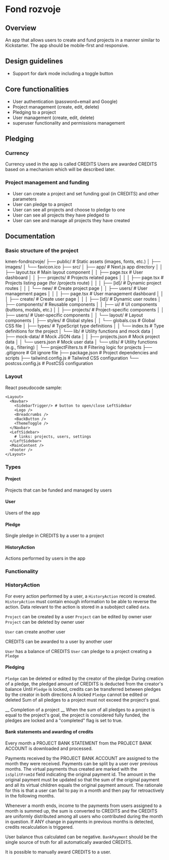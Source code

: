 

# Fond rozvoje

## Overview
An app that allows users to create and fund projects in a manner similar to Kickstarter.
The app should be mobile-first and responsive.

## Design guidelines
- Support for dark mode including a toggle button

## Core functionalities
- User authentication (password+email and Google)
- Project management (create, edit, delete)
- Pledging to a project
- User management (create, edit, delete)
- superuser functionality and permissions management

## Pledging
### Currency
Currency used in the app is called CREDITS
Users are awarded CREDITS based on a mechanism which will be described later.

### Project management and funding
- User can create a project and set funding goal (in CREDITS) and other parameters
- User can pledge to a project
- User can see all projects and choose to pledge to one
- User can see all projects they have pledged to
- User can see and manage all projects they have created


## Documentation

### Basic structure of the project

kmen-fondrozvoje/
├── public/                     # Static assets (images, fonts, etc.)
│   ├── images/
│   └── favicon.ico
├── src/
│   ├── app/                    # Next.js app directory
│   │   ├── layout.tsx          # Main layout component
│   │   ├── page.tsx            # User dashboard
│   │   ├── projects/           # Projects related pages
│   │   │   ├── page.tsx        # Projects listing page (for /projects route)
│   │   │   ├── [id]/           # Dynamic project routes
│   │   │   └── new/            # Create project page
│   │   ├── users/              # User management pages
│   │   │   ├── page.tsx        # User management dashboard
│   │   │   ├── create/         # Create user page
│   │   │   ├── [id]/           # Dynamic user routes
│   ├── components/             # Reusable components
│   │   ├── ui/                 # UI components (buttons, modals, etc.)
│   │   ├── projects/           # Project-specific components
│   │   ├── users/              # User-specific components
│   │   └── layout/             # Layout components
│   ├── styles/                 # Global styles
│   │   └── globals.css         # Global CSS file
│   ├── types/                  # TypeScript type definitions
│   │   └── index.ts            # Type definitions for the project
│   └── lib/                    # Utility functions and mock data
│       ├── mock-data/          # Mock JSON data
│       │   ├── projects.json    # Mock project data
│       │   └── users.json       # Mock user data
│       └── utils/              # Utility functions (e.g., filtering)
│           └── projectFilters.ts # Filtering logic for projects
├── .gitignore                  # Git ignore file
├── package.json                # Project dependencies and scripts
├── tailwind.config.js          # Tailwind CSS configuration
└── postcss.config.js           # PostCSS configuration


### Layout


React pseudocode sample:
```
<Layout>
  <Navbar>
    <SidebarTrigger/> # button to open/close LeftSidebar
    <Logo />
    <Breadcrumbs />
    <BackButton />
    <ThemeToggle />
  </Navbar>
  <LeftSidebar>
    # links: projects, users, settings
  </LeftSidebar>
  <MainContent />
  <Footer />
</Layout>
```



### Types

#### Project
Projects that can be funded and managed by users

#### User
Users of the app

#### Pledge
Single pledge in CREDITS by a user to a project

#### HistoryAction
Actions performed by users in the app


### Functionality

### HistoryAction 
For every action performed by a user, a `HistoryAction` record is created.
`HistoryAction` must contain enough information to be able to reverse the action.
Data relevant to the action is stored in a subobject called `data`.

`Project` can be created by a user
`Project` can be edited by owner user
`Project` can be deleted by owner user

`User` can create another user

CREDITS can be awarded to a user by another user

`User` has a balance of CREDITS
`User` can pledge to a project creating a `Pledge`

#### Pledging
`Pledge` can be deleted or edited by the creator of the pledge
During creation of a pledge, the pledged amount of CREDITS is deducted from the creator's balance
Until `Pledge` is locked, credits can be transferred between pledges by the creator in both directions
A locked `Pledge` cannot be edited or deleted
Sum of all pledges to a project must not exceed the project's goal.

__ Completion of a project __
When the sum of all pledges to a project is equal to the project's goal, the project is considered fully funded, the pledges are locked and a "completed" flag is set to true.

#### Bank statements and awarding of credits
Every month a PROJECT BANK STATEMENT from the PROJECT BANK ACCOUNT is downloaded and processed.

Payments received by the PROJECT BANK ACCOUNT are assigned to the month they were received.
Payments can be split by a user over previous months. The virtual payments thus created are marked with the `isSplitFromId` field indicating the original payment id. The amount in the original payment must be updated so that the sum of the original payment and all its virtual children equals the original payment amount.
The rationale for this is that a user can fail to pay in a month and then pay for retroactively in the following months.

Whenever a month ends, income to the payments from users assigned to a month is summed up, the sum is converted to CREDITS and the CREDITS are uniformly distributed among all users who contributed during the month in question. 
If ANY change in payments in previous months is detected, credits recalculation is triggered.

User balance thus calculated can be negative.
`BankPayment` should be the single source of truth for all automatically awarded CREDITS.

It is possible to manually award CREDITS to a user.


